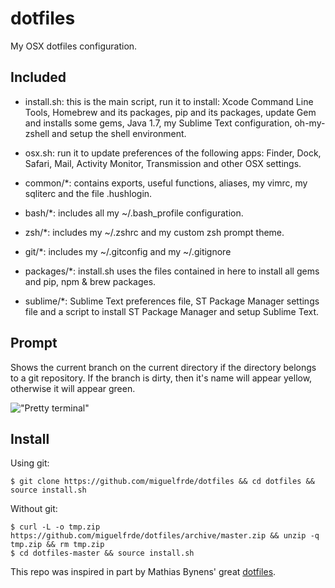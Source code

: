 dotfiles
========

My OSX dotfiles configuration.

Included
--------

- install.sh: this is the main script, run it to install: Xcode Command Line Tools, Homebrew and its packages, pip and its packages, update Gem and installs some gems, Java 1.7, my Sublime Text configuration, oh-my-zshell and setup the shell environment.

- osx.sh: run it to update preferences of the following apps: Finder, Dock, Safari, Mail, Activity Monitor, Transmission and other OSX settings.

- common/*: contains exports, useful functions, aliases, my vimrc, my sqliterc and the file .hushlogin.

- bash/*: includes all my ~/.bash_profile configuration.

- zsh/*: includes my ~/.zshrc and my custom zsh prompt theme.

- git/*: includes my ~/.gitconfig and my ~/.gitignore

- packages/*: install.sh uses the files contained in here to install all gems and pip, npm & brew packages.

- sublime/*: Sublime Text preferences file, ST Package Manager settings file and a script to install ST Package Manager and setup Sublime Text.

Prompt
------

Shows the current branch on the current directory if the directory belongs to a git repository. If the branch is dirty, then it's name will appear yellow, otherwise it will appear green.

!["Pretty terminal"](https://dl.dropboxusercontent.com/u/17055504/prompt.png)

Install
-------

Using git:

```
$ git clone https://github.com/miguelfrde/dotfiles && cd dotfiles && source install.sh
```

Without git:

```
$ curl -L -o tmp.zip https://github.com/miguelfrde/dotfiles/archive/master.zip && unzip -q tmp.zip && rm tmp.zip
$ cd dotfiles-master && source install.sh
```

This repo was inspired in part by Mathias Bynens' great [dotfiles](https://github.com/mathiasbynens/dotfiles).
